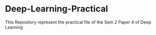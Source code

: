 # Deep-Learning-Practical
This Repository represent the practical file of the Sem 2 Paper 4 of Deep Learning
